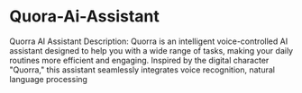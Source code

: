 # Quora-Ai-Assistant
Quorra AI Assistant Description: Quorra is an intelligent voice-controlled AI assistant designed to help you with a wide range of tasks, making your daily routines more efficient and engaging. Inspired by the digital character "Quorra," this assistant seamlessly integrates voice recognition, natural language processing
